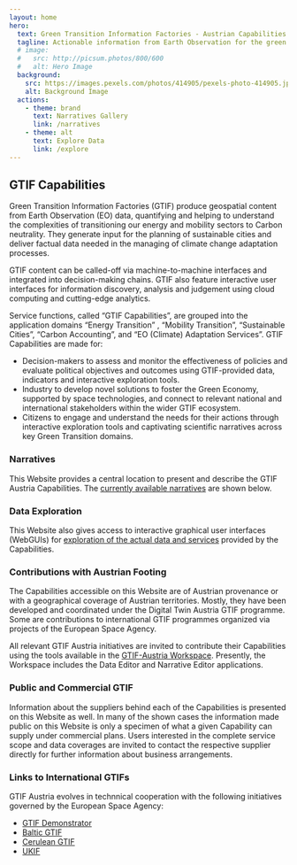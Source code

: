```yaml
---
layout: home
hero:
  text: Green Transition Information Factories - Austrian Capabilities
  tagline: Actionable information from Earth Observation for the green re-built and adaptations to climate change
  # image:
  #   src: http://picsum.photos/800/600
  #   alt: Hero Image
  background:
    src: https://images.pexels.com/photos/414905/pexels-photo-414905.jpeg
    alt: Background Image
  actions:
    - theme: brand
      text: Narratives Gallery
      link: /narratives
    - theme: alt
      text: Explore Data
      link: /explore
---
```


## GTIF Capabilities 

Green Transition Information Factories (GTIF) produce geospatial content from Earth Observation (EO) data, quantifying and helping to understand the complexities of transitioning our energy and mobility sectors to Carbon neutrality. They generate input for the planning of sustainable cities and deliver factual data needed in the managing of climate change adaptation processes. 

GTIF content can be called-off via machine-to-machine interfaces and integrated into decision-making  chains. GTIF also feature interactive user interfaces for information discovery, analysis and judgement using cloud computing and cutting-edge analytics.

Service functions, called “GTIF Capabilities”, are grouped into the application domains “Energy Transition” , “Mobility Transition”, “Sustainable Cities”, “Carbon Accounting”, and “EO (Climate) Adaptation Services”. GTIF Capabilities are made for:

* Decision-makers to assess and monitor the effectiveness of policies  and evaluate political objectives and outcomes using GTIF-provided data, indicators and interactive exploration tools.
* Industry to develop novel solutions to foster the Green Economy, supported by space technologies, and connect to relevant national and international stakeholders within the wider GTIF ecosystem.
* Citizens to engage and understand the needs for their actions through interactive exploration tools and captivating scientific narratives across key Green Transition domains.

### Narratives

This Website provides a central location to present and describe the GTIF Austria Capabilities. The [currently available narratives](/narratives) are shown below.

<NarrativeGallery />


### Data Exploration

This Website also gives access to interactive graphical user interfaces (WebGUIs) for [exploration of the actual data and services](/explore) provided by the Capabilities.

### Contributions with Austrian Footing

The Capabilities accessible on this Website are of Austrian provenance or with a geographical coverage of Austrian territories. Mostly, they have been developed and coordinated under the Digital Twin Austria GTIF programme. Some are contributions to international GTIF programmes organized via projects of the European Space Agency.

All relevant GTIF Austria initiatives are invited to contribute their Capabilities using the tools available in the [GTIF-Austria Workspace](https://workspace.gtif-austria.gtif.eox.at). Presently, the Workspace includes the Data Editor and Narrative Editor applications.

### Public and Commercial GTIF

Information about the suppliers behind each of the Capabilities is presented on this Website as well. In many of the shown cases the information made public on this Website is only a specimen of what a given Capability can supply under commercial plans. Users interested in the complete service scope and data coverages are invited to contact the respective supplier directly for further information about business arrangements.

### Links to International GTIFs

GTIF Austria evolves in technnical cooperation with the following initiatives governed by the European Space Agency:

* [GTIF Demonstrator](https://gtif.esa.int)
* [Baltic GTIF](https://baltic-gtif.github.io/baltic-client/)
* [Cerulean GTIF](https://cif.eox.at/)
* [UKIF](https://www.gtif-uk-ireland-france.net/)

<br />
<br />